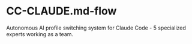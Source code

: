 # CC-CLAUDE.md-flow
Autonomous AI profile switching system for Claude Code - 5 specialized experts working as a team.
